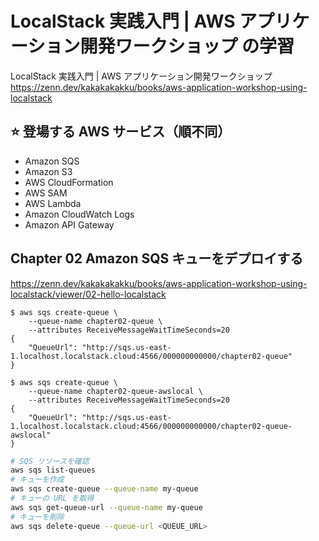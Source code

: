 # LocalStack 実践入門 | AWS アプリケーション開発ワークショップ の学習

LocalStack 実践入門 | AWS アプリケーション開発ワークショップ  
https://zenn.dev/kakakakakku/books/aws-application-workshop-using-localstack

## ⭐️ 登場する AWS サービス（順不同）

- Amazon SQS
- Amazon S3
- AWS CloudFormation
- AWS SAM
- AWS Lambda
- Amazon CloudWatch Logs
- Amazon API Gateway

## Chapter 02 Amazon SQS キューをデプロイする

https://zenn.dev/kakakakakku/books/aws-application-workshop-using-localstack/viewer/02-hello-localstack

```shell
$ aws sqs create-queue \
    --queue-name chapter02-queue \
    --attributes ReceiveMessageWaitTimeSeconds=20
{
    "QueueUrl": "http://sqs.us-east-1.localhost.localstack.cloud:4566/000000000000/chapter02-queue"
}

$ aws sqs create-queue \
    --queue-name chapter02-queue-awslocal \
    --attributes ReceiveMessageWaitTimeSeconds=20
{
    "QueueUrl": "http://sqs.us-east-1.localhost.localstack.cloud:4566/000000000000/chapter02-queue-awslocal"
}
```

```bash
# SQS リソースを確認
aws sqs list-queues
# キューを作成
aws sqs create-queue --queue-name my-queue
# キューの URL を取得
aws sqs get-queue-url --queue-name my-queue
# キューを削除
aws sqs delete-queue --queue-url <QUEUE_URL>
```
